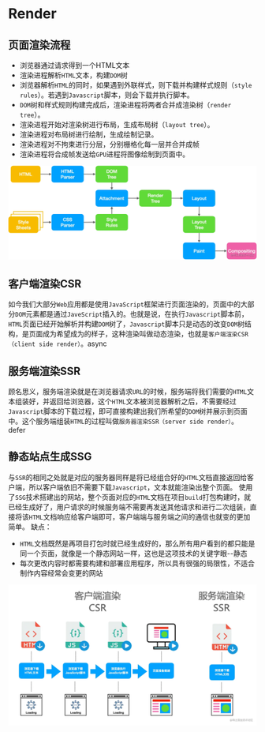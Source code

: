 # Render
## 页面渲染流程

- 浏览器通过请求得到一个HTML文本
- 渲染进程解析`HTML`文本，构建`DOM`树
- 浏览器解析`HTML`的同时，如果遇到外联样式，则下载并构建样式规则（`style rules`）。若遇到`Javascript`脚本，则会下载并执行脚本。
- `DOM`树和样式规则构建完成后，渲染进程将两者合并成渲染树（`render tree`）。
- 渲染进程开始对渲染树进行布局，生成布局树（`layout tree`）。
- 渲染进程对布局树进行绘制，生成绘制记录。
- 渲染进程对不拘束进行分层，分别栅格化每一层并合并成帧
- 渲染进程将合成帧发送给`GPU`进程将图像绘制到页面中。

![render-flow](assets/renderflow.png)

## 客户端渲染CSR

如今我们大部分`Web`应用都是使用`JavaScript`框架进行页面渲染的，页面中的大部分`DOM`元素都是通过`JaveScript`插入的。也就是说，在执行`Javascript`脚本前，`HTML`页面已经开始解析并构建`DOM`树了，`Javascript`脚本只是动态的改变`DOM`树结构，是页面成为希望成为的样子，这种渲染叫做动态渲染，也就是`客户端渲染CSR（client side render）`。async

## 服务端渲染SSR

顾名思义，服务端渲染就是在浏览器请求`URL`的时候，服务端将我们需要的`HTML`文本组装好，并返回给浏览器，这个`HTML`文本被浏览器解析之后，不需要经过`Javascript`脚本的下载过程，即可直接构建出我们所希望的`DOM`树并展示到页面中。这个服务端组装`HTML`的过程叫做`服务器渲染SSR（server side render）`。 defer

## 静态站点生成SSG

与`SSR`的相同之处就是对应的服务器同样是将已经组合好的`HTML`文档直接返回给客户端，所以客户端依旧不需要下载`Javascript`，文本就能渲染出整个页面。
使用了`SSG`技术搭建出的网站，整个页面对应的`HTML`文档在项目`build`打包构建时，就已经生成好了，用户请求的时候服务端不需要再发送其他请求和进行二次组装，直接将该`HTML`文档响应给客户端即可，客户端端与服务端之间的通信也就变的更加简单。
缺点：
- `HTML`文档既然是再项目打包时就已经生成好的，那么所有用户看到的都只能是同一个页面，就像是一个静态网站一样，这也是这项技术的关键字眼--静态
- 每次更改内容时都需要构建和部署应用程序，所以具有很强的局限性，不适合制作内容经常会变更的网站

![CSRVSSSR](assets/CSRVSSSR.png)

